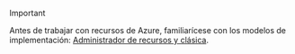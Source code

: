 > [!IMPORTANT]
> Antes de trabajar con recursos de Azure, familiarícese con los modelos de implementación: [Administrador de recursos y clásica](../articles/azure-resource-manager/resource-manager-deployment-model.md).


<!--HONumber=Feb17_HO3-->


